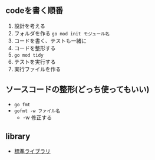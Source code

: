 ## codeを書く順番
1. 設計を考える
2. フォルダを作る `go mod init モジュール名`
3. コードを書く、テストも一緒に
4. コードを整形する  
5. `go mod tidy`
6. テストを実行する
7. 実行ファイルを作る

## ソースコードの整形(どっち使ってもいい)
- `go fmt`
- `gofmt -w ファイル名`
  - -w 修正する  
## library
- [標準ライブラリ](https://cs.opensource.google/go/go/+/refs/tags/go1.17.6:src/)
